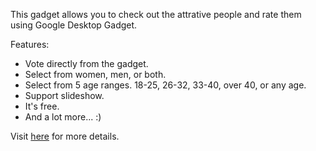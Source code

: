 This gadget allows you to check out the attrative people and rate them
using Google Desktop Gadget.

Features:

 * Vote directly from the gadget.
 * Select from women, men, or both.
 * Select from 5 age ranges. 18-25, 26-32, 33-40, over 40, or any age.
 * Support slideshow.
 * It's free.
 * And a lot more... :)

Visit [here](http://ronhuang.googlepages.com/googledesktopgadget) for
more details.
